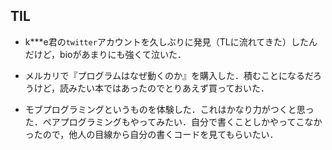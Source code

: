 ## TIL

* k***e君の`twitter`アカウントを久しぶりに発見（TLに流れてきた）したんだけど，bioがあまりにも強くて泣いた．

* メルカリで『プログラムはなぜ動くのか』を購入した．積むことになるだろうけど，読みたい本ではあったのでとりあえず買っておいた．

* モブプログラミングというものを体験した．これはかなり力がつくと思った．ペアプログラミングもやってみたい．自分で書くことしかやってこなかったので，他人の目線から自分の書くコードを見てもらいたい．